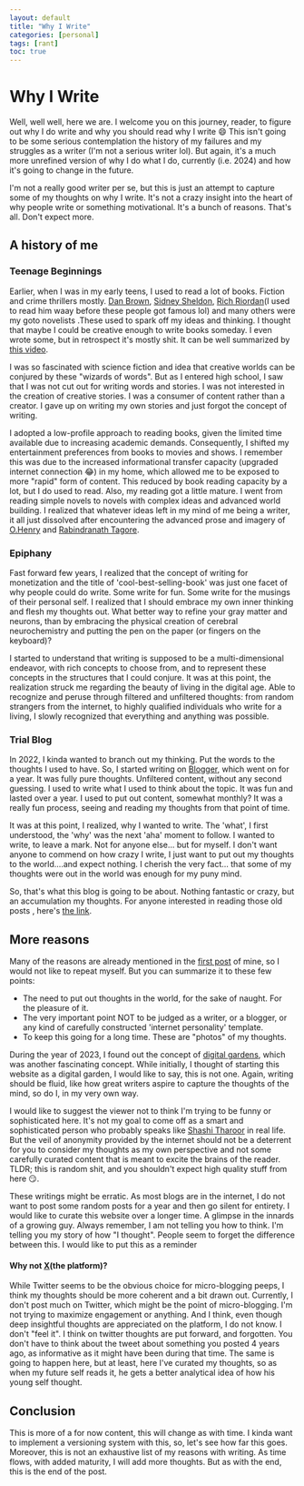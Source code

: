 ```yaml
---
layout: default
title: "Why I Write"
categories: [personal]
tags: [rant]
toc: true
---
```

# Why I Write
Well, well well, here we are. I welcome you on this journey, reader,  to figure out why I do write and why you should read why I write 😄 This isn't going to be some serious contemplation the history of my failures and my struggles as a writer (I'm not a serious writer lol). But again, it's a much more unrefined version of why I do what I do, currently (i.e. 2024) and how it's going to change in the future. <br>

I'm not a really good writer per se, but this is just an attempt to capture some of my thoughts on why I write. It's not a crazy insight into the heart of why people write or something motivational. It's a bunch of reasons. That's all. Don't expect more.

## A history of me
### Teenage Beginnings
Earlier, when I was in my early teens, I used to read a lot of books.
Fiction and crime thrillers mostly. [Dan Brown](https://en.wikipedia.org/wiki/Dan_Brown), [Sidney Sheldon](https://en.wikipedia.org/wiki/Sidney_Sheldon), [Rich Riordan](https://en.wikipedia.org/wiki/Rick_Riordan)(I used to read him waay before these people got famous lol) and many others were my goto novelists .These used to spark off my ideas and thinking. I thought that maybe I could be creative enough to write books someday. I even wrote some, but in retrospect it's mostly shit. It can be well summarized by [this video](https://www.youtube.com/watch?v=jKXDUBqdrxE).<br>

I was so fascinated with science fiction and idea that creative worlds can be conjured by these "wizards of words". But as I entered high school, I saw that I was not cut out for writing words and stories. I was not interested in the creation of creative stories. I was a consumer of content rather than a creator. I gave up on writing my own stories and just forgot the concept of writing. <br>

I adopted a low-profile approach to reading books, given the limited time available due to increasing academic demands. Consequently, I shifted my entertainment preferences from books to movies and shows. I remember this was due to the increased informational transfer capacity (upgraded internet connection 😂) in my home, which allowed me to be exposed to more "rapid" form of content. This reduced by book reading capacity by a lot, but I do used to read. Also, my reading got a little mature. I went from reading simple novels to novels with complex ideas and advanced world building. I realized that whatever ideas left in my mind of me being a writer, it all just dissolved after encountering the advanced prose and imagery of [O.Henry](https://en.wikipedia.org/wiki/O._Henry) and [Rabindranath Tagore](https://en.wikipedia.org/wiki/Rabindranath_Tagore).

### Epiphany
Fast forward few years, I realized that the concept of writing for monetization and the title of 'cool-best-selling-book'  was just one facet of why people could do write. Some write for fun. Some write for the musings of their personal self. I realized that I should embrace my own inner thinking and flesh my thoughts out. What better way to refine your gray matter and neurons, than by embracing the physical creation of cerebral neurochemistry and putting the pen on the paper (or fingers on the keyboard)? <br>

I started to understand that writing is supposed to be a multi-dimensional endeavor, with rich concepts to choose from, and to represent these concepts in the structures that I could conjure. It was at this point, the realization struck me regarding the beauty of living in the digital age. Able to recognize and peruse through filtered and unfiltered thoughts: from random strangers from the internet, to highly qualified individuals who write for a living, I slowly recognized that everything and anything was possible.

### Trial Blog
In 2022, I kinda wanted to branch out my thinking. Put the words to the thoughts I used to have. So, I started writing on [Blogger](https://www.blogger.com/about/?r=1-null_user), which went on for a year. It was fully pure thoughts. Unfiltered content, without any second guessing. I used to write what I used to think about the topic. It was fun and lasted over a year. I used to put out content, somewhat monthly? It was a really fun process, seeing and reading my thoughts from that point of time. <br>

It was at this point, I realized, why I wanted to write. The 'what', I first understood, the 'why' was the next 'aha' moment to follow. I wanted to write, to leave a mark. Not for anyone else... but for myself. I don't want anyone to commend on how crazy I write, I just want to put out my thoughts to the world....and expect nothing. I cherish the very fact... that some of my thoughts were out in the world was enough for my puny mind. <br>

So, that's what this blog is going to be about. Nothing fantastic or crazy, but an accumulation my thoughts. For anyone interested in reading those old posts , here's [the link](https://iditoicramblings.blogspot.com/).
## More reasons
Many of the reasons are already mentioned in the [first post](https://sanathnu.github.io/TechnicaInsania/posts/Namaste-World/) of mine, so I would not like to repeat myself. But you can summarize it to these few points:
* The need to put out thoughts in the world, for the sake of naught. For the pleasure of it.
* The very important point NOT to be judged as a writer, or a blogger, or any kind of carefully constructed 'internet personality' template.
* To keep this going for a long time. These are "photos" of my thoughts.

During the year of 2023, I found out the concept of [digital gardens](https://www.technologyreview.com/2020/09/03/1007716/digital-gardens-let-you-cultivate-your-own-little-bit-of-the-internet/), which was another fascinating concept. While initially, I thought of starting this website as a digital garden, I would like to say, this is not one. Again, writing should be fluid, like how great writers aspire to capture the thoughts of the mind, so do I, in my very own way. <br>

I would like to suggest the viewer not to think I'm trying to be funny or sophisticated here. It's not my goal to come off as a smart and sophisticated person who  probably speaks like [Shashi Tharoor](https://en.wikipedia.org/wiki/Shashi_Tharoor) in real life. But the veil of anonymity provided by the internet should not be a deterrent for you to consider my thoughts as my own perspective and not some carefully curated content that is meant to excite the brains of the reader. TLDR; this is random shit, and you shouldn't expect high quality stuff from here 😏.

These writings might be erratic. As most blogs are in the internet, I do not want to post some random posts for a year and then go silent for entirety. I would like to curate this website over a longer time. A glimpse in the innards of a growing guy. Always remember, I am not telling you how to think. I'm telling you my story of how "I thought". People seem to forget the difference between this. I would like to put this as a reminder
#### Why not [X](https://twitter.com/)(the platform)?
While Twitter seems to be the obvious choice for micro-blogging peeps, I think my thoughts should be more coherent and a bit drawn out. Currently, I don't post much on Twitter, which might be the point of micro-blogging. I'm not trying to maximize engagement or anything. And I think, even though deep insightful thoughts are appreciated on the platform, I do not know. I don't "feel it". I think on twitter thoughts are put forward, and forgotten. You don't have to think about the tweet about something you posted 4 years ago, as informative as it might have been during that time. The same is going to happen here, but at least, here I've curated my thoughts, so as when my future self reads it, he gets a better analytical idea of how his young self thought. <br>
## Conclusion
 This is more of a for now content, this will change as with time. I kinda want to implement a versioning system with this, so, let's see how far this goes. Moreover, this is not an exhaustive list of my reasons with writing. As time flows, with added maturity, I will add more thoughts. But as with the end, this is the end of the post.
